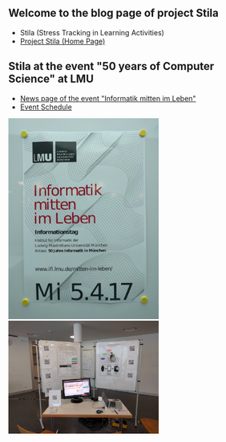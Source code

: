 <!--
## Welcome to GitHub Pages

You can use the [editor on GitHub](https://github.com/lmu-pms/stila-blog/edit/master/README.md) to maintain and preview the content for your website in Markdown files.

Whenever you commit to this repository, GitHub Pages will run [Jekyll](https://jekyllrb.com/) to rebuild the pages in your site, from the content in your Markdown files.

### Markdown

Markdown is a lightweight and easy-to-use syntax for styling your writing. It includes conventions for

```markdown
Syntax highlighted code block

# Header 1
## Header 2
### Header 3

- Bulleted
- List

1. Numbered
2. List

**Bold** and _Italic_ and `Code` text

[Link](url) and ![Image](src)
```

For more details see [GitHub Flavored Markdown](https://guides.github.com/features/mastering-markdown/).

### Jekyll Themes

Your Pages site will use the layout and styles from the Jekyll theme you have selected in your [repository settings](https://github.com/lmu-pms/stila-blog/settings). The name of this theme is saved in the Jekyll `_config.yml` configuration file.

### Support or Contact

Having trouble with Pages? Check out our [documentation](https://help.github.com/categories/github-pages-basics/) or [contact support](https://github.com/contact) and we’ll help you sort it out.
-->
## Welcome to the blog page of project Stila
* Stila (Stress Tracking in Learning Activities)
* [Project Stila (Home Page)](http://stila.pms.ifi.lmu.de/)

## Stila at the event "50 years of Computer Science" at LMU
* <a href="https://www.uni-muenchen.de/aktuelles/news/2017/informatik_mitten_im_leben.html" target="_blank">News page of the event "Informatik mitten im Leben"</a>
* <a href="http://www.pms.ifi.lmu.de/mitten-im-leben/" target="_blank">Event Schedule</a>

<img src="images/eventPoster_small.jpg" alt="event poster image" style="width: 300px;"/>

<img src="images/stila_stand.jpg" alt="event stand image" style="width: 300px;"/>

